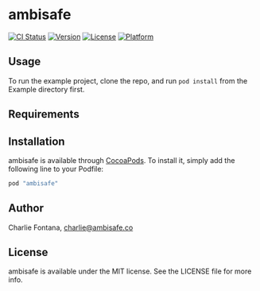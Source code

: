# ambisafe

[![CI Status](http://img.shields.io/travis/charlieambisafe/ambisafe.svg?style=flat)](https://travis-ci.org/charlieambisafe/ambisafe)
[![Version](https://img.shields.io/cocoapods/v/ambisafe.svg?style=flat)](http://cocoapods.org/pods/ambisafe)
[![License](https://img.shields.io/cocoapods/l/ambisafe.svg?style=flat)](http://cocoapods.org/pods/ambisafe)
[![Platform](https://img.shields.io/cocoapods/p/ambisafe.svg?style=flat)](http://cocoapods.org/pods/ambisafe)

## Usage

To run the example project, clone the repo, and run `pod install` from the Example directory first.

## Requirements

## Installation

ambisafe is available through [CocoaPods](http://cocoapods.org). To install
it, simply add the following line to your Podfile:

```ruby
pod "ambisafe"
```

## Author

Charlie Fontana, charlie@ambisafe.co

## License

ambisafe is available under the MIT license. See the LICENSE file for more info.
